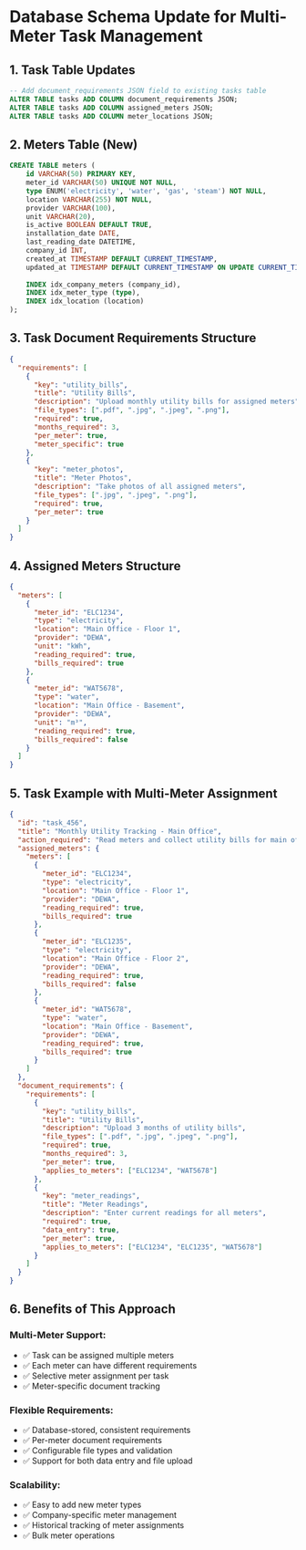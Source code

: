 # Database Schema Update for Multi-Meter Task Management

## 1. Task Table Updates
```sql
-- Add document_requirements JSON field to existing tasks table
ALTER TABLE tasks ADD COLUMN document_requirements JSON;
ALTER TABLE tasks ADD COLUMN assigned_meters JSON;
ALTER TABLE tasks ADD COLUMN meter_locations JSON;
```

## 2. Meters Table (New)
```sql
CREATE TABLE meters (
    id VARCHAR(50) PRIMARY KEY,
    meter_id VARCHAR(50) UNIQUE NOT NULL,
    type ENUM('electricity', 'water', 'gas', 'steam') NOT NULL,
    location VARCHAR(255) NOT NULL,
    provider VARCHAR(100),
    unit VARCHAR(20),
    is_active BOOLEAN DEFAULT TRUE,
    installation_date DATE,
    last_reading_date DATETIME,
    company_id INT,
    created_at TIMESTAMP DEFAULT CURRENT_TIMESTAMP,
    updated_at TIMESTAMP DEFAULT CURRENT_TIMESTAMP ON UPDATE CURRENT_TIMESTAMP,
    
    INDEX idx_company_meters (company_id),
    INDEX idx_meter_type (type),
    INDEX idx_location (location)
);
```

## 3. Task Document Requirements Structure
```json
{
  "requirements": [
    {
      "key": "utility_bills",
      "title": "Utility Bills",
      "description": "Upload monthly utility bills for assigned meters",
      "file_types": [".pdf", ".jpg", ".jpeg", ".png"],
      "required": true,
      "months_required": 3,
      "per_meter": true,
      "meter_specific": true
    },
    {
      "key": "meter_photos",
      "title": "Meter Photos", 
      "description": "Take photos of all assigned meters",
      "file_types": [".jpg", ".jpeg", ".png"],
      "required": true,
      "per_meter": true
    }
  ]
}
```

## 4. Assigned Meters Structure
```json
{
  "meters": [
    {
      "meter_id": "ELC1234",
      "type": "electricity",
      "location": "Main Office - Floor 1",
      "provider": "DEWA",
      "unit": "kWh",
      "reading_required": true,
      "bills_required": true
    },
    {
      "meter_id": "WAT5678", 
      "type": "water",
      "location": "Main Office - Basement",
      "provider": "DEWA",
      "unit": "m³",
      "reading_required": true,
      "bills_required": false
    }
  ]
}
```

## 5. Task Example with Multi-Meter Assignment
```json
{
  "id": "task_456",
  "title": "Monthly Utility Tracking - Main Office",
  "action_required": "Read meters and collect utility bills for main office facilities",
  "assigned_meters": {
    "meters": [
      {
        "meter_id": "ELC1234",
        "type": "electricity", 
        "location": "Main Office - Floor 1",
        "provider": "DEWA",
        "reading_required": true,
        "bills_required": true
      },
      {
        "meter_id": "ELC1235",
        "type": "electricity",
        "location": "Main Office - Floor 2", 
        "provider": "DEWA",
        "reading_required": true,
        "bills_required": false
      },
      {
        "meter_id": "WAT5678",
        "type": "water",
        "location": "Main Office - Basement",
        "provider": "DEWA", 
        "reading_required": true,
        "bills_required": true
      }
    ]
  },
  "document_requirements": {
    "requirements": [
      {
        "key": "utility_bills",
        "title": "Utility Bills",
        "description": "Upload 3 months of utility bills",
        "file_types": [".pdf", ".jpg", ".jpeg", ".png"],
        "required": true,
        "months_required": 3,
        "per_meter": true,
        "applies_to_meters": ["ELC1234", "WAT5678"]
      },
      {
        "key": "meter_readings",
        "title": "Meter Readings",
        "description": "Enter current readings for all meters",
        "required": true,
        "data_entry": true,
        "per_meter": true,
        "applies_to_meters": ["ELC1234", "ELC1235", "WAT5678"]
      }
    ]
  }
}
```

## 6. Benefits of This Approach

### Multi-Meter Support:
- ✅ Task can be assigned multiple meters
- ✅ Each meter can have different requirements
- ✅ Selective meter assignment per task
- ✅ Meter-specific document tracking

### Flexible Requirements:
- ✅ Database-stored, consistent requirements
- ✅ Per-meter document requirements
- ✅ Configurable file types and validation
- ✅ Support for both data entry and file upload

### Scalability:
- ✅ Easy to add new meter types
- ✅ Company-specific meter management
- ✅ Historical tracking of meter assignments
- ✅ Bulk meter operations